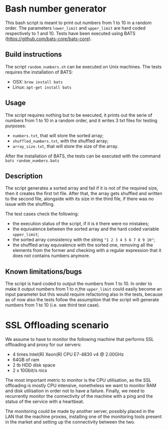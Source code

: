 # Bash number generator

This bash script is meant to print out numbers from 1 to 10 in a random order. The parameters `lower_limit` and `upper_limit` are hard coded respectively to 1 and 10. Tests have been executed using BATS (https://github.com/bats-core/bats-core).

## Build instructions

The script `random_numbers.sh` can be executed on Unix machines. The tests requires the installation of BATS:

- OSX: `brew install bats`
- Linux: `apt-get install bats`

## Usage

The script requires nothing but to be executed, it prints out the serie of numbers from 1 to 10 in a random order, and it writes 3 txt files for testing purposes:

- `numbers.txt`, that will store the sorted array;
- `shuffled_numbers.txt`, with the shuffled array;
- `array_size.txt`, that will store the size of the array.

After the installation of BATS, the tests can be executed with the command `bats random_numbers.bats`

## Description

The script generates a sorted array and fail if it is not of the required size, then it creates the first txt file. After that, the array gets shuffled and written to the second file, alongside with its size in the third file, if there was no issue with the shuffling.

The test cases check the following:

- the execution status of the script, if it is `0` there were no mistakes;
- the equivalence between the sorted array and the hard coded variable `upper_limit`;
- the sorted array consistency with the string `"1 2 3 4 5 6 7 8 9 10"`;
- the shuffled array equivalence with the sorted one, removing all the elements from the former and checking with a regular expression that it does not contains numbers anymore.

## Known limitations/bugs

The script is hard coded to output the numbers from 1 to 10. In order to make it output numbers from 1 to *n*,the `upper_limit` could easily become an input parameter but this would require refactoring also in the tests, because as of now also the tests follow the assumption that the script will generate numbers from 1 to 10 (i.e. see third test case).


# SSL Offloading scenario

We assume to have to monitor the following machine that performs SSL offloading and proxy for our servers:

- 4 times Intel(R) Xeon(R) CPU E7-4830 v4 @ 2.00GHz
- 64GB of ram
- 2 tb HDD disk space
- 2 x 10Gbit/s nics

The most important metric to monitor is the CPU utilisation, as the SSL offloading is mostly CPU intensive, nonetheless we want to monitor RAM and disk utilisation in order not to have a failure. Finally, we need to recurrently monitor the connectivity of the machine with a ping and the status of the service with a heartbeat.

The monitoring could be made by another server, possibly placed in the LAN that the machine proxies, installing one of the monitoring tools present in the market and setting up the connectivity between the two.
